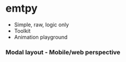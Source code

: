 # emtpy

- Simple, raw, logic only
- Toolkit
- Animation playground

### Modal layout - Mobile/web perspective
